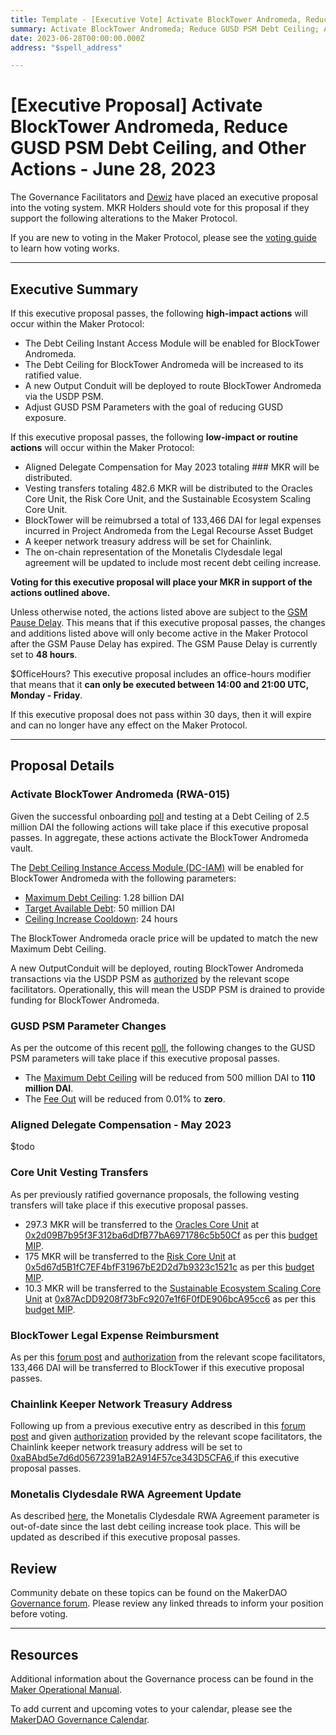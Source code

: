 ```yaml
---
title: Template - [Executive Vote] Activate BlockTower Andromeda, Reduce GUSD PSM Debt Ceiling, and Other Actions - June 28, 2023
summary: Activate BlockTower Andromeda; Reduce GUSD PSM Debt Ceiling; Aligned Delegate Compensation for May; Core Unit Vesting Transfers; Reimburse BlockTower Legal Expenses; Add Chainlink keeper network treasury address; Update on-chain Monetalis Clydesdale RWA Agreement. 
date: 2023-06-28T00:00:00.000Z
address: "$spell_address"

---
```

# [Executive Proposal] Activate BlockTower Andromeda, Reduce GUSD PSM Debt Ceiling, and Other Actions - June 28, 2023

The Governance Facilitators and [Dewiz](https://dewiz.xyz/) have placed an executive proposal into the voting system. MKR Holders should vote for this proposal if they support the following alterations to the Maker Protocol.

If you are new to voting in the Maker Protocol, please see the [voting guide](https://manual.makerdao.com/governance/voting-in-makerdao/on-chain-governance) to learn how voting works.

---

## Executive Summary

If this executive proposal passes, the following **high-impact actions** will occur within the Maker Protocol:
- The Debt Ceiling Instant Access Module will be enabled for BlockTower Andromeda.
- The Debt Ceiling for BlockTower Andromeda will be increased to its ratified value.
- A new Output Conduit will be deployed to route BlockTower Andromeda via the USDP PSM.
- Adjust GUSD PSM Parameters with the goal of reducing GUSD exposure.

If this executive proposal passes, the following **low-impact or routine actions** will occur within the Maker Protocol:
- Aligned Delegate Compensation for May 2023 totaling ### MKR will be distributed.
- Vesting transfers totaling 482.6 MKR will be distributed to the Oracles Core Unit, the Risk Core Unit, and the Sustainable Ecosystem Scaling Core Unit.
- BlockTower will be reimubrsed a total of 133,466 DAI for legal expenses incurred in Project Andromeda from the Legal Recourse Asset Budget 
- A keeper network treasury address will be set for Chainlink.
- The on-chain representation of the Monetalis Clydesdale legal agreement will be updated to include most recent debt ceiling increase.

**Voting for this executive proposal will place your MKR in support of the actions outlined above.**

Unless otherwise noted, the actions listed above are subject to the [GSM Pause Delay](https://manual.makerdao.com/parameter-index/core/param-gsm-pause-delay). This means that if this executive proposal passes, the changes and additions listed above will only become active in the Maker Protocol after the GSM Pause Delay has expired. The GSM Pause Delay is currently set to **48 hours**.

$OfficeHours? This executive proposal includes an office-hours modifier that means that it **can only be executed between 14:00 and 21:00 UTC, Monday - Friday**. 

If this executive proposal does not pass within 30 days, then it will expire and can no longer have any effect on the Maker Protocol.

---

## Proposal Details

### Activate BlockTower Andromeda (RWA-015)

Given the successful onboarding [poll]($) and testing at a Debt Ceiling of 2.5 million DAI the following actions will take place if this executive proposal passes. In aggregate, these actions activate the BlockTower Andromeda vault.

The [Debt Ceiling Instance Access Module (DC-IAM)](https://manual.makerdao.com/module-index/module-dciam) will be enabled for BlockTower Andromeda with the following parameters:
* [Maximum Debt Ceiling](https://manual.makerdao.com/module-index/module-dciam#maximum-debt-ceiling-line): 1.28 billion DAI
* [Target Available Debt](https://manual.makerdao.com/module-index/module-dciam#target-available-debt-gap): 50 million DAI
* [Ceiling Increase Cooldown](https://manual.makerdao.com/module-index/module-dciam#ceiling-increase-cooldown-ttl): 24 hours

The BlockTower Andromeda oracle price will be updated to match the new Maximum Debt Ceiling.

A new OutputConduit will be deployed, routing BlockTower Andromeda transactions via the USDP PSM as [authorized]($authorized_post) by the relevant scope facilitators. Operationally, this will mean the USDP PSM is drained to provide funding for BlockTower Andromeda.

### GUSD PSM Parameter Changes

As per the outcome of this recent [poll](https://vote.makerdao.com/polling/QmaXg3JT#poll-detail), the following changes to the GUSD PSM parameters will take place if this executive proposal passes.

* The [Maximum Debt Ceiling](https://manual.makerdao.com/module-index/module-dciam#maximum-debt-ceiling-line) will be reduced from 500 million DAI to **110 million DAI**. 
* The [Fee Out](https://manual.makerdao.com/module-index/module-psm#fee-out-tout) will be reduced from 0.01% to **zero**. 

### Aligned Delegate Compensation - May 2023

$todo

### Core Unit Vesting Transfers

As per previously ratified governance proposals, the following vesting transfers will take place if this executive proposal passes.

* 297.3 MKR will be transferred to the [Oracles Core Unit](https://mips.makerdao.com/mips/details/MIP39c2SP13) at  [0x2d09B7b95f3F312ba6dDfB77bA6971786c5b50Cf](https://etherscan.io/address/0x2d09B7b95f3F312ba6dDfB77bA6971786c5b50Cf) as per this [budget MIP](https://mips.makerdao.com/mips/details/MIP40c3SP75#mkr-vesting).
* 175 MKR will be transferred to the [Risk Core Unit](https://mips.makerdao.com/mips/details/MIP39c2SP2) at [0x5d67d5B1fC7EF4bfF31967bE2D2d7b9323c1521c](https://etherscan.io/address/0x5d67d5B1fC7EF4bfF31967bE2D2d7b9323c1521c) as per this [budget MIP](https://mips.makerdao.com/mips/details/MIP40c3SP25#mkr-vesting-schedule).
* 10.3 MKR will be transferred to the [Sustainable Ecosystem Scaling Core Unit](https://mips.makerdao.com/mips/details/MIP39c2SP10) at [0x87AcDD9208f73bFc9207e1f6F0fDE906bcA95cc6](https://etherscan.io/address/0x87AcDD9208f73bFc9207e1f6F0fDE906bcA95cc6) as per this [budget MIP](https://mips.makerdao.com/mips/details/MIP40c3SP17).

### BlockTower Legal Expense Reimbursment

As per this [forum post](https://forum.makerdao.com/t/project-andromeda-legal-expenses/20984) and [authorization]($authorized_post) from the relevant scope facilitators, 133,466 DAI will be transferred to BlockTower if this executive proposal passes.

### Chainlink Keeper Network Treasury Address

Following up from a previous executive entry as described in this [forum post](https://forum.makerdao.com/t/poll-notice-keeper-network-follow-up-updates/21056) and given [authorization]($authorized_post) provided by the relevant scope facilitators, the Chainlink keeper network treasury address will be set to [0xaBAbd5e7d6d05672391aB2A914F57ce343D5CFA6 ](https://etherscan.io/address/0xaBAbd5e7d6d05672391aB2A914F57ce343D5CFA6) if this executive proposal passes.

### Monetalis Clydesdale RWA Agreement Update

As described [here]($information_post), the Monetalis Clydesdale RWA Agreement parameter is out-of-date since the last debt ceiling increase took place. This will be updated as described if this executive proposal passes.

## Review

Community debate on these topics can be found on the MakerDAO [Governance forum](https://forum.makerdao.com/). Please review any linked threads to inform your position before voting.

---

## Resources

Additional information about the Governance process can be found in the [Maker Operational Manual](https://manual.makerdao.com).

To add current and upcoming votes to your calendar, please see the [MakerDAO Governance Calendar](https://manual.makerdao.com/makerdao/calendars/governance-calendar).